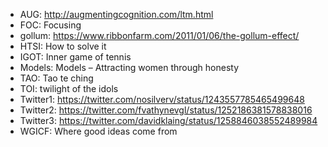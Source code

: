 - AUG: http://augmentingcognition.com/ltm.html
- FOC: Focusing
- gollum: https://www.ribbonfarm.com/2011/01/06/the-gollum-effect/
- HTSI: How to solve it
- IGOT: Inner game of tennis
- Models: Models – Attracting women through honesty
- TAO: Tao te ching
- TOI: twilight of the idols
- Twitter1: https://twitter.com/nosilverv/status/1243557785465499648
- Twitter2: https://twitter.com/fvathynevgl/status/1252186381578838016
- Twitter3: https://twitter.com/davidklaing/status/1258846038552489984
- WGICF: Where good ideas come from
